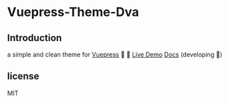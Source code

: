 # Vuepress-Theme-Dva

## Introduction
a simple and clean theme for [Vuepress](https://vuepress.vuejs.org/)  :dash:
:rainbow: [Live Demo](https://start-here.cn)
[Docs]() (developing :eyes:)

## license
MIT
